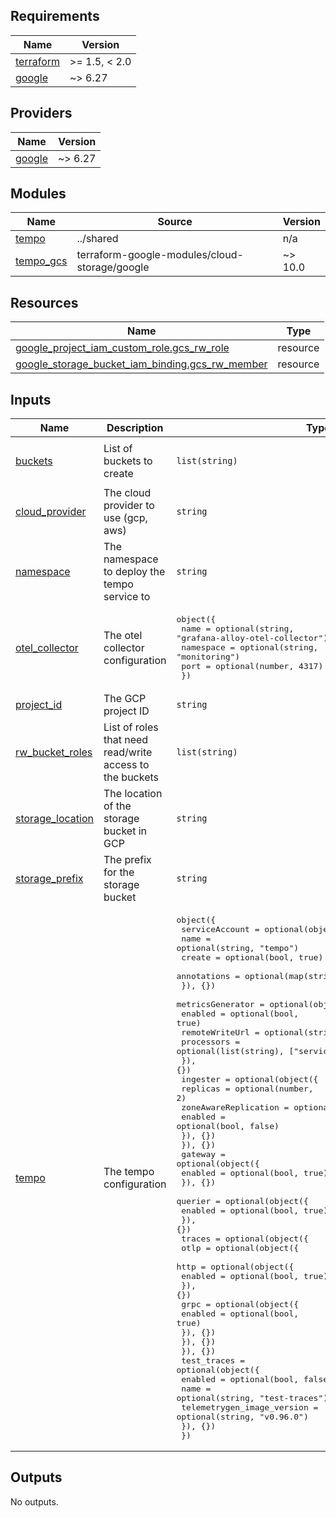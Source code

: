 <!-- BEGIN_TF_DOCS -->
## Requirements

| Name | Version |
|------|---------|
| <a name="requirement_terraform"></a> [terraform](#requirement\_terraform) | >= 1.5, < 2.0 |
| <a name="requirement_google"></a> [google](#requirement\_google) | ~> 6.27 |

## Providers

| Name | Version |
|------|---------|
| <a name="provider_google"></a> [google](#provider\_google) | ~> 6.27 |

## Modules

| Name | Source | Version |
|------|--------|---------|
| <a name="module_tempo"></a> [tempo](#module\_tempo) | ../shared | n/a |
| <a name="module_tempo_gcs"></a> [tempo\_gcs](#module\_tempo\_gcs) | terraform-google-modules/cloud-storage/google | ~> 10.0 |

## Resources

| Name | Type |
|------|------|
| [google_project_iam_custom_role.gcs_rw_role](https://registry.terraform.io/providers/hashicorp/google/latest/docs/resources/project_iam_custom_role) | resource |
| [google_storage_bucket_iam_binding.gcs_rw_member](https://registry.terraform.io/providers/hashicorp/google/latest/docs/resources/storage_bucket_iam_binding) | resource |

## Inputs

| Name | Description | Type | Default | Required |
|------|-------------|------|---------|:--------:|
| <a name="input_buckets"></a> [buckets](#input\_buckets) | List of buckets to create | `list(string)` | <pre>[<br/>  "traces"<br/>]</pre> | no |
| <a name="input_cloud_provider"></a> [cloud\_provider](#input\_cloud\_provider) | The cloud provider to use (gcp, aws) | `string` | `"gcp"` | no |
| <a name="input_namespace"></a> [namespace](#input\_namespace) | The namespace to deploy the tempo service to | `string` | `"monitoring"` | no |
| <a name="input_otel_collector"></a> [otel\_collector](#input\_otel\_collector) | The otel collector configuration | <pre>object({<br/>    name      = optional(string, "grafana-alloy-otel-collector")<br/>    namespace = optional(string, "monitoring")<br/>    port      = optional(number, 4317)<br/>  })</pre> | `{}` | no |
| <a name="input_project_id"></a> [project\_id](#input\_project\_id) | The GCP project ID | `string` | n/a | yes |
| <a name="input_rw_bucket_roles"></a> [rw\_bucket\_roles](#input\_rw\_bucket\_roles) | List of roles that need read/write access to the buckets | `list(string)` | `[]` | no |
| <a name="input_storage_location"></a> [storage\_location](#input\_storage\_location) | The location of the storage bucket in GCP | `string` | n/a | yes |
| <a name="input_storage_prefix"></a> [storage\_prefix](#input\_storage\_prefix) | The prefix for the storage bucket | `string` | `""` | no |
| <a name="input_tempo"></a> [tempo](#input\_tempo) | The tempo configuration | <pre>object({<br/>    serviceAccount = optional(object({<br/>      name        = optional(string, "tempo")<br/>      create      = optional(bool, true)<br/>      annotations = optional(map(string), {})<br/>    }), {})<br/>    metricsGenerator = optional(object({<br/>      enabled        = optional(bool, true)<br/>      remoteWriteUrl = optional(string, "")<br/>      processors     = optional(list(string), ["service-graphs", "span-metrics"])<br/>    }), {})<br/>    ingester = optional(object({<br/>      replicas = optional(number, 2)<br/>      zoneAwareReplication = optional(object({<br/>        enabled = optional(bool, false)<br/>      }), {})<br/>    }), {})<br/>    gateway = optional(object({<br/>      enabled = optional(bool, true)<br/>    }), {})<br/>    querier = optional(object({<br/>      enabled = optional(bool, true)<br/>    }), {})<br/>    traces = optional(object({<br/>      otlp = optional(object({<br/>        http = optional(object({<br/>          enabled = optional(bool, true)<br/>        }), {})<br/>        grpc = optional(object({<br/>          enabled = optional(bool, true)<br/>        }), {})<br/>      }), {})<br/>    }), {})<br/>    test_traces = optional(object({<br/>      enabled                    = optional(bool, false)<br/>      name                       = optional(string, "test-traces")<br/>      telemetrygen_image_version = optional(string, "v0.96.0")<br/>    }), {})<br/>  })</pre> | `{}` | no |

## Outputs

No outputs.
<!-- END_TF_DOCS -->
